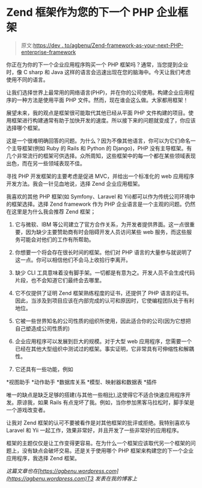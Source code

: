 # Zend 框架作为您的下一个 PHP 企业框架

> 原文:[https://dev . to/agbenu/Zend-framework-as-your-next-PHP-enterprise-framework](https://dev.to/agbenu/zend-framework-as-your-next-php-enterprise-framework)

你正在为你的下一个企业应用程序购买一个 PHP 框架吗？通常，当您提到企业时，像 C sharp 和 Java 这样的语言会迅速出现在您的脑海中。今天让我们考虑使用不同的语言。

让我们选择世界上最常用的网络语言(PHP)，并在你的公司使用。构建企业应用程序的一种方法是使用平面 PHP 文件。然而，现在谁会这么做。大家都用框架！

展望未来，我的观点是框架很可能取代其他已经从平面 PHP 文件构建的项目。使用框架进行构建通常有助于加快开发的速度。所以接下来的问题就变成了，你应该选择哪个框架。

这是一个很难明确回答的问题。为什么？因为不像其他语言，你可以为它们命名一个主导框架(例如 Ruby 的 Rails 和 Python 的 Django)，PHP 没有主导框架。有几个非常流行的框架可供选择。众所周知，这些框架中的每一个都在某些领域表现出色，而在另一些领域表现不佳。

寻找 PHP 开发框架的主要考虑是促进 MVC，并给出一个标准化的 web 应用程序开发方法。我会一针见血地说，选择 Zend 企业应用框架。

我喜欢的其他 PHP 框架(如 Symfony、Laravel 和 Yii)都可以作为传统公司环境中的框架选择。选择 Zend framework 作为 PHP 企业语言是一个主观的问题。仍然在这里是为什么我会推荐 Zend 框架；

1.  它与微软、IBM 等公司建立了官方合作关系，为开发者提供界面。这一点很重要，因为缺少主要赞助商有时会阻碍开发人员访问某些 web 服务，而这些服务可能会对他们的工作有所帮助。

2.  你想要一个将会存在很长时间的框架。他们对 PHP 语言的大量参与就说明了这一点。你可以相信他们不会马上收拾行李离开。

3.  缺少 CLI 工具意味着没有脚手架。一切都是有意为之。开发人员不会生成代码片段，也不会知道它们最终会去哪里。

4.  它不仅提供了证明 Zend 框架熟练程度的证书，还提供了 PHP 语言的证书。因此，当涉及到项目应该在内部完成的认可和原因时，它使编程团队处于有利地位。

5.  它被一些世界知名的公司性质的组织所使用，因此适合你的公司(因为它想把自己塑造成公司性质的)

6.  企业应用程序可以发展到巨大的规模。对于大型 web 应用程序，您需要一个已经在其他大型组织中测试过的框架。事实证明，它非常具有可伸缩性和解耦性。

7.  它还具有一些功能，例如

*视图助手
*动作助手
*数据库关系
*模型、映射器和数据表
*插件

唯一的缺点是缺乏足够的搭建(与其他一些相比),这使得它不适合快速应用程序开发。原谅我，如果 Rails 有点宠坏了我。例如，当你参加黑客马拉松时，脚手架是一个游戏改变者。

让我对 Zend 框架的认可不要被看作是对其他框架的批评或拒绝。我特别喜欢与 Laravel 和 Yii 一起工作，效果非常好，并且开发了一些非常好的应用程序。

框架的主题仅仅是让工作变得更容易。在为什么一个框架应该取代另一个框架的问题上，没有缺点会破坏交易。还是关于使用哪个 PHP 框架来构建您的下一个企业应用程序，我选择 Zend 框架。

*这篇文章也在[https://agbenu.wordpress.com](https://agbenu.wordpress.com)T3 发表在我的博客上*